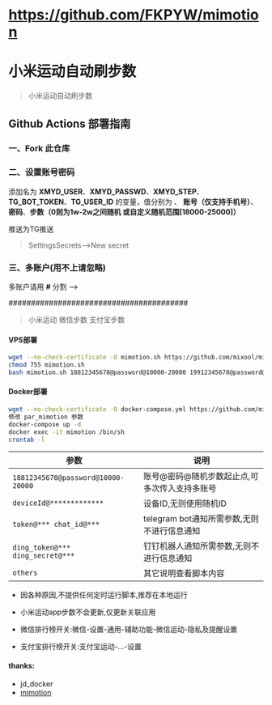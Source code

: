 # https://github.com/FKPYW/mimotion

# 小米运动自动刷步数

> 小米运动自动刷步数

## Github Actions 部署指南

### 一、Fork 此仓库

### 二、设置账号密码

添加名为  **XMYD_USER**、**XMYD_PASSWD**、**XMYD_STEP**、**TG_BOT_TOKEN**、**TG_USER_ID** 的变量，值分别为 、 **账号（仅支持手机号）**、**密码**、**步数（0则为1w-2w之间随机 或自定义随机范围[18000-25000]）**

推送为TG推送

> SettingsSecrets-->New secret

### 三、多账户(用不上请忽略)

多账户请用 **#** 分割 -->


########################################


> 小米运动 微信步数 支付宝步数

#### VPS部署
```bash
wget --no-check-certificate -O mimotion.sh https://github.com/mixool/mimotion/raw/main/mimotion.sh
chmod 755 mimotion.sh
bash mimotion.sh 18812345678@password@10000-20000 19912345678@password@2000-3000
```

#### Docker部署
```bash
wget --no-check-certificate -O docker-compose.yml https://github.com/mixool/jdmode/blob/main/mimotion.yml
修改 par_mimotion 参数
docker-compose up -d
docker exec -it mimotion /bin/sh
crontab -l
```

| 参数 | 说明 |
| -------- | ----- |
| `18812345678@password@10000-20000` | 账号@密码@随机步数起止点,可多次传入支持多账号 |
| `deviceId@*************` | 设备ID,无则使用随机ID |
| `token@*** chat_id@***` | telegram bot通知所需参数,无则不进行信息通知 |
| `ding_token@*** ding_secret@***` | 钉钉机器人通知所需参数,无则不进行信息通知 |
| `others` | 其它说明查看脚本内容 |

* 因各种原因,不提供任何定时运行脚本,推荐在本地运行

* 小米运动app步数不会更新,仅更新关联应用

* 微信排行榜开关:微信-设置-通用-辅助功能-微信运动-隐私及提醒设置

* 支付宝排行榜开关:支付宝运动-...-设置

#### thanks:
* jd_docker
* [mimotion](https://github.com/Squaregentleman/mimotion)
